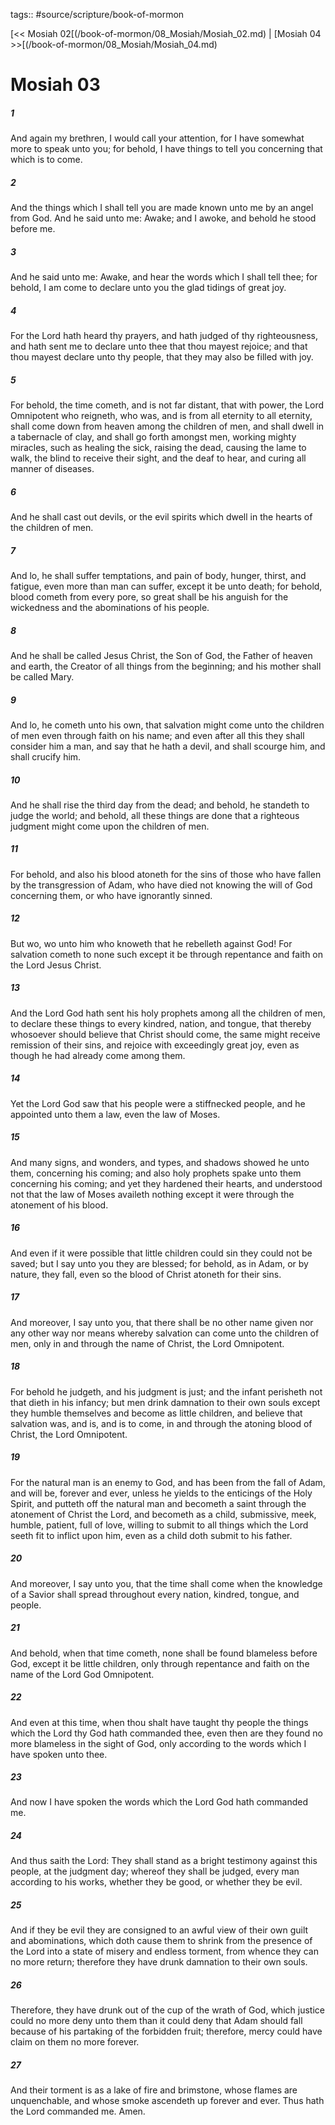 tags:: #source/scripture/book-of-mormon

[<< Mosiah 02[(/book-of-mormon/08_Mosiah/Mosiah_02.md) | [Mosiah 04 >>[(/book-of-mormon/08_Mosiah/Mosiah_04.md)

# Mosiah 03

##### 1

And again my brethren, I would call your attention, for I have somewhat more to speak unto you; for behold, I have things to tell you concerning that which is to come.

##### 2

And the things which I shall tell you are made known unto me by an angel from God. And he said unto me: Awake; and I awoke, and behold he stood before me.

##### 3

And he said unto me: Awake, and hear the words which I shall tell thee; for behold, I am come to declare unto you the glad tidings of great joy.

##### 4

For the Lord hath heard thy prayers, and hath judged of thy righteousness, and hath sent me to declare unto thee that thou mayest rejoice; and that thou mayest declare unto thy people, that they may also be filled with joy.

##### 5

For behold, the time cometh, and is not far distant, that with power, the Lord Omnipotent who reigneth, who was, and is from all eternity to all eternity, shall come down from heaven among the children of men, and shall dwell in a tabernacle of clay, and shall go forth amongst men, working mighty miracles, such as healing the sick, raising the dead, causing the lame to walk, the blind to receive their sight, and the deaf to hear, and curing all manner of diseases.

##### 6

And he shall cast out devils, or the evil spirits which dwell in the hearts of the children of men.

##### 7

And lo, he shall suffer temptations, and pain of body, hunger, thirst, and fatigue, even more than man can suffer, except it be unto death; for behold, blood cometh from every pore, so great shall be his anguish for the wickedness and the abominations of his people.

##### 8

And he shall be called Jesus Christ, the Son of God, the Father of heaven and earth, the Creator of all things from the beginning; and his mother shall be called Mary.

##### 9

And lo, he cometh unto his own, that salvation might come unto the children of men even through faith on his name; and even after all this they shall consider him a man, and say that he hath a devil, and shall scourge him, and shall crucify him.

##### 10

And he shall rise the third day from the dead; and behold, he standeth to judge the world; and behold, all these things are done that a righteous judgment might come upon the children of men.

##### 11

For behold, and also his blood atoneth for the sins of those who have fallen by the transgression of Adam, who have died not knowing the will of God concerning them, or who have ignorantly sinned.

##### 12

But wo, wo unto him who knoweth that he rebelleth against God! For salvation cometh to none such except it be through repentance and faith on the Lord Jesus Christ.

##### 13

And the Lord God hath sent his holy prophets among all the children of men, to declare these things to every kindred, nation, and tongue, that thereby whosoever should believe that Christ should come, the same might receive remission of their sins, and rejoice with exceedingly great joy, even as though he had already come among them.

##### 14

Yet the Lord God saw that his people were a stiffnecked people, and he appointed unto them a law, even the law of Moses.

##### 15

And many signs, and wonders, and types, and shadows showed he unto them, concerning his coming; and also holy prophets spake unto them concerning his coming; and yet they hardened their hearts, and understood not that the law of Moses availeth nothing except it were through the atonement of his blood.

##### 16

And even if it were possible that little children could sin they could not be saved; but I say unto you they are blessed; for behold, as in Adam, or by nature, they fall, even so the blood of Christ atoneth for their sins.

##### 17

And moreover, I say unto you, that there shall be no other name given nor any other way nor means whereby salvation can come unto the children of men, only in and through the name of Christ, the Lord Omnipotent.

##### 18

For behold he judgeth, and his judgment is just; and the infant perisheth not that dieth in his infancy; but men drink damnation to their own souls except they humble themselves and become as little children, and believe that salvation was, and is, and is to come, in and through the atoning blood of Christ, the Lord Omnipotent.

##### 19

For the natural man is an enemy to God, and has been from the fall of Adam, and will be, forever and ever, unless he yields to the enticings of the Holy Spirit, and putteth off the natural man and becometh a saint through the atonement of Christ the Lord, and becometh as a child, submissive, meek, humble, patient, full of love, willing to submit to all things which the Lord seeth fit to inflict upon him, even as a child doth submit to his father.

##### 20

And moreover, I say unto you, that the time shall come when the knowledge of a Savior shall spread throughout every nation, kindred, tongue, and people.

##### 21

And behold, when that time cometh, none shall be found blameless before God, except it be little children, only through repentance and faith on the name of the Lord God Omnipotent.

##### 22

And even at this time, when thou shalt have taught thy people the things which the Lord thy God hath commanded thee, even then are they found no more blameless in the sight of God, only according to the words which I have spoken unto thee.

##### 23

And now I have spoken the words which the Lord God hath commanded me.

##### 24

And thus saith the Lord: They shall stand as a bright testimony against this people, at the judgment day; whereof they shall be judged, every man according to his works, whether they be good, or whether they be evil.

##### 25

And if they be evil they are consigned to an awful view of their own guilt and abominations, which doth cause them to shrink from the presence of the Lord into a state of misery and endless torment, from whence they can no more return; therefore they have drunk damnation to their own souls.

##### 26

Therefore, they have drunk out of the cup of the wrath of God, which justice could no more deny unto them than it could deny that Adam should fall because of his partaking of the forbidden fruit; therefore, mercy could have claim on them no more forever.

##### 27

And their torment is as a lake of fire and brimstone, whose flames are unquenchable, and whose smoke ascendeth up forever and ever. Thus hath the Lord commanded me. Amen.
